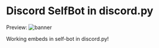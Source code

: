 # Discord SelfBot in discord.py
Preview:
![banner](https://cdn.discordapp.com/attachments/884982510013022251/953944778649767996/unknown.png)

Working embeds in self-bot in discord.py!

